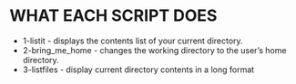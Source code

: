 # WHAT EACH SCRIPT DOES #

* 1-listit - displays the contents list of your current directory.
* 2-bring_me_home - changes the working directory to the
 user’s home directory.
* 3-listfiles - display  current directory contents in a long format
